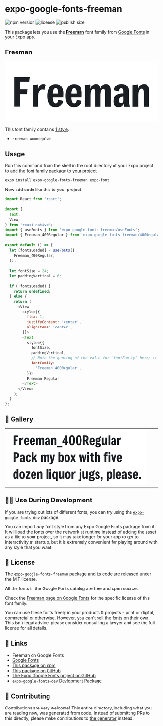 # expo-google-fonts-freeman

![npm version](https://flat.badgen.net/npm/v/expo-google-fonts-freeman)
![license](https://flat.badgen.net/github/license/expo/google-fonts)
![publish size](https://flat.badgen.net/packagephobia/install/expo-google-fonts-freeman)

This package lets you use the [**Freeman**](https://fonts.google.com/specimen/Freeman) font family from [Google Fonts](https://fonts.google.com/) in your Expo app.

## Freeman

![Freeman](./font-family.png)

This font family contains [1 style](#-gallery).

- `Freeman_400Regular`

## Usage

Run this command from the shell in the root directory of your Expo project to add the font family package to your project
```sh
expo install expo-google-fonts-freeman expo-font
```

Now add code like this to your project
```js
import React from 'react';

import {
  Text,
  View,
} from 'react-native';
import { useFonts } from 'expo-google-fonts-freeman/useFonts';
import { Freeman_400Regular } from 'expo-google-fonts-freeman/400Regular';

export default () => {
  let [fontsLoaded] = useFonts({
    Freeman_400Regular,
  });

  let fontSize = 24;
  let paddingVertical = 6;

  if (!fontsLoaded) {
    return undefined;
  } else {
    return (
      <View
        style={{
          flex: 1,
          justifyContent: 'center',
          alignItems: 'center',
        }}>
        <Text
          style={{
            fontSize,
            paddingVertical,
            // Note the quoting of the value for `fontFamily` here; it expects a string!
            fontFamily:
              'Freeman_400Regular',
          }}>
          Freeman Regular
        </Text>
      </View>
    );
  }
};

```

## 🔡 Gallery


||||
|-|-|-|
|![Freeman_400Regular](.//400Regular/Freeman_400Regular.ttf.png)||||


## 👩‍💻 Use During Development

If you are trying out lots of different fonts, you can try using the [`expo-google-fonts-dev` package](https://github.com/freeboub/google-fonts/tree/master/font-packages/dev#readme).

You can import *any* font style from any Expo Google Fonts package from it. It will load the fonts
over the network at runtime instead of adding the asset as a file to your project, so it may take longer
for your app to get to interactivity at startup, but it is extremely convenient
for playing around with any style that you want.

## 📖 License

The `expo-google-fonts-freeman` package and its code are released under the MIT license.

All the fonts in the Google Fonts catalog are free and open source.

Check the [Freeman page on Google Fonts](https://fonts.google.com/specimen/Freeman) for the specific license of this font family.

You can use these fonts freely in your products & projects - print or digital, commercial or otherwise. However, you can't sell the fonts on their own. This isn't legal advice, please consider consulting a lawyer and see the full license for all details.

## 🔗 Links

- [Freeman on Google Fonts](https://fonts.google.com/specimen/Freeman)
- [Google Fonts](https://fonts.google.com/)
- [This package on npm](https://www.npmjs.com/package/expo-google-fonts-freeman)
- [This package on GitHub](https://github.com/freeboub/google-fonts/tree/master/font-packages/freeman)
- [The Expo Google Fonts project on GitHub](https://github.com/freeboub/google-fonts)
- [`expo-google-fonts-dev` Devlopment Package](https://github.com/freeboub/google-fonts/tree/master/font-packages/dev)

## 🤝 Contributing

Contributions are very welcome! This entire directory, including what you are reading now, was generated from code. Instead of submitting PRs to this directly, please make contributions to [the generator](https://github.com/freeboub/google-fonts/tree/master/packages/generator) instead.
